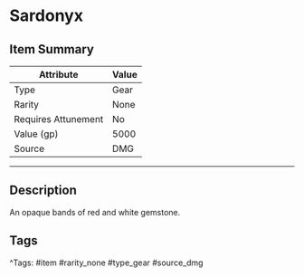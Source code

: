 # Sardonyx

## Item Summary

| Attribute            | Value                        |
|----------------------|------------------------------|
| Type                 | Gear |
| Rarity               | None             |
| Requires Attunement  | No                |
| Value (gp)           | 5000    |
| Source               | DMG |

---

## Description

An opaque bands of red and white gemstone.

## Tags

^Tags: #item #rarity_none #type_gear #source_dmg